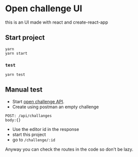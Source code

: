 # Open challenge UI
this is an UI made with react and create-react-app

## Start project
```
yarn
yarn start
```

### `test`
```
yarn test
```

## Manual test
* Start [open challenge API](https://github.com/open-challenge/open-challenge-api).
* Create using postman an empty challenge
```
POST: /api/challanges
body:{}
```
* Use the editor id in the response
* start this project
* go to `/challenge/:id`

Anyway you can check the routes in the code so don't be lazy.
